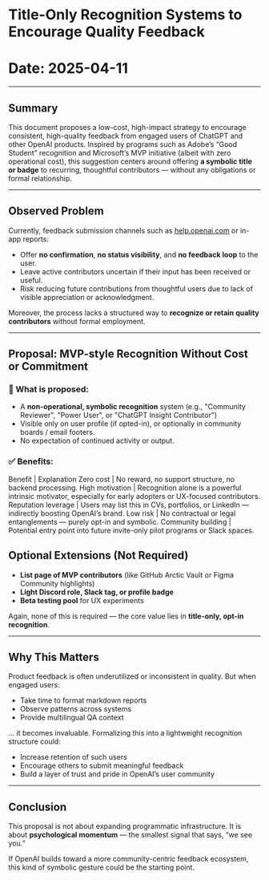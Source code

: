 # Title-Only Recognition Systems to Encourage Quality Feedback

# **Date:** 2025-04-11

---

## **Summary**

This document proposes a low-cost, high-impact strategy to encourage consistent, high-quality feedback from engaged users of ChatGPT and other OpenAI products. Inspired by programs such as Adobe’s “Good Student” recognition and Microsoft’s MVP initiative (albeit with zero operational cost), this suggestion centers around offering **a symbolic title or badge** to recurring, thoughtful contributors — without any obligations or formal relationship.

---

## **Observed Problem**

Currently, feedback submission channels such as [help.openai.com](https://help.openai.com/) or in-app reports:

- Offer **no confirmation**, **no status visibility**, and **no feedback loop** to the user.
- Leave active contributors uncertain if their input has been received or useful.
- Risk reducing future contributions from thoughtful users due to lack of visible appreciation or acknowledgment.

Moreover, the process lacks a structured way to **recognize or retain quality contributors** without formal employment.

---

## **Proposal: MVP-style Recognition Without Cost or Commitment**

### 🎯 What is proposed:

- A **non-operational, symbolic recognition** system (e.g., "Community Reviewer", "Power User", or "ChatGPT Insight Contributor")
- Visible only on user profile (if opted-in), or optionally in community boards / email footers.
- No expectation of continued activity or output.

### ✅ Benefits:

Benefit |	Explanation
Zero cost |	No reward, no support structure, no backend processing.
High motivation |	Recognition alone is a powerful intrinsic motivator, especially for early adopters or UX-focused contributors.
Reputation leverage |	Users may list this in CVs, portfolios, or LinkedIn — indirectly boosting OpenAI’s brand.
Low risk | No contractual or legal entanglements — purely opt-in and symbolic.
Community building |	Potential entry point into future invite-only pilot programs or Slack spaces.

## **Optional Extensions (Not Required)**

- **List page of MVP contributors** (like GitHub Arctic Vault or Figma Community highlights)
- **Light Discord role, Slack tag, or profile badge**
- **Beta testing pool** for UX experiments

Again, none of this is required — the core value lies in **title-only, opt-in recognition**.

---

## **Why This Matters**

Product feedback is often underutilized or inconsistent in quality. But when engaged users:

- Take time to format markdown reports
- Observe patterns across systems
- Provide multilingual QA context

... it becomes invaluable. Formalizing this into a lightweight recognition structure could:

- Increase retention of such users
- Encourage others to submit meaningful feedback
- Build a layer of trust and pride in OpenAI’s user community

---

## **Conclusion**

This proposal is not about expanding programmatic infrastructure. It is about **psychological momentum** — the smallest signal that says, “we see you.”

If OpenAI builds toward a more community-centric feedback ecosystem, this kind of symbolic gesture could be the starting point.
